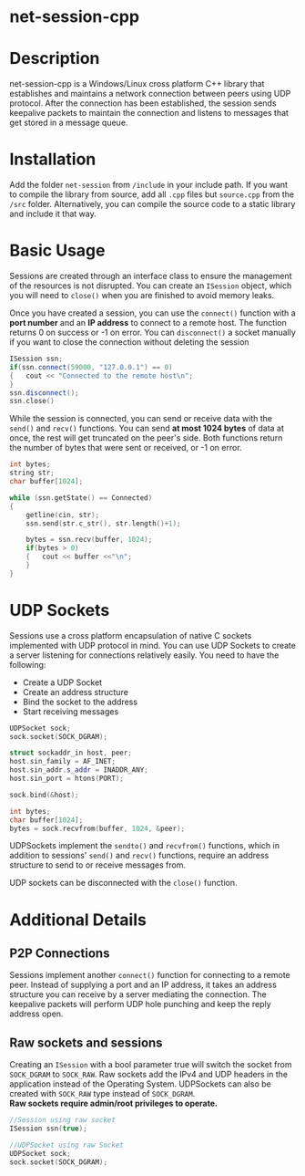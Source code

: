 # net-session-cpp

# Description
net-session-cpp is a Windows/Linux cross platform C++ library that establishes and maintains a network connection between peers using UDP protocol. After the connection has been established, the session sends keepalive packets to maintain the connection and listens to messages that get stored in a message queue.

# Installation
Add the folder `net-session` from `/include` in your include path. If you want to compile the library from source, add all `.cpp` files but `source.cpp` from the `/src` folder. Alternatively, you can compile the source code to a static library and include it that way.

# Basic Usage
Sessions are created through an interface class to ensure the management of the resources is not disrupted. You can create an `ISession` object, which you will need to `close()` when you are finished to avoid memory leaks.  
  
Once you have created a session, you can use the `connect()` function with a **port number** and an **IP address** to connect to a remote host. The function returns 0 on success or -1 on error. You can `disconnect()` a socket manually if you want to close the connection without deleting the session 
```c++
ISession ssn;
if(ssn.connect(59000, "127.0.0.1") == 0)
{   cout << "Connected to the remote host\n";
}
ssn.disconnect();
ssn.close()
```
While the session is connected, you can send or receive data with the `send()` and `recv()` functions. You can send **at most 1024 bytes** of data at once, the rest will get truncated on the peer's side. Both functions return the number of bytes that were sent or received, or -1 on error.
```c++
int bytes;
string str;
char buffer[1024];

while (ssn.getState() == Connected)
{   
    getline(cin, str);
    ssn.send(str.c_str(), str.length()+1);

    bytes = ssn.recv(buffer, 1024);
    if(bytes > 0)
    {   cout << buffer <<"\n";
    }
}
```
# UDP Sockets
Sessions use a cross platform encapsulation of native C sockets implemented with UDP protocol in mind. You can use UDP Sockets to create a server listening for connections relatively easily. You need to have the following:
- Create a UDP Socket
- Create an address structure
- Bind the socket to the address
- Start receiving messages

```c++
UDPSocket sock;
sock.socket(SOCK_DGRAM);

struct sockaddr_in host, peer;
host.sin_family = AF_INET;
host.sin_addr.s_addr = INADDR_ANY;
host.sin_port = htons(PORT);

sock.bind(&host);

int bytes;
char buffer[1024];
bytes = sock.recvfrom(buffer, 1024, &peer);
```
UDPSockets implement the `sendto()` and `recvfrom()` functions, which in addition to sessions' `send()` and `recv()` functions, require an address structure to send to or receive messages from.  
  
UDP sockets can be disconnected with the `close()` function.

# Additional Details
## P2P Connections
Sessions implement another `connect()` function for connecting to a remote peer. Instead of supplying a port and an IP address, it takes an address structure you can receive by a server mediating the connection. The keepalive packets will perform UDP hole punching and keep the reply address open.

## Raw sockets and sessions
Creating an `ISession` with a bool parameter true will switch the socket from `SOCK_DGRAM` to `SOCK_RAW`. Raw sockets add the IPv4 and UDP headers in the application instead of the Operating System. UDPSockets can also be created with `SOCK_RAW` type instead of `SOCK_DGRAM`.  
**Raw sockets require admin/root privileges to operate.**
```c++
//Session using raw socket
ISession ssn(true);

//UDPSocket using raw Socket
UDPSocket sock;
sock.socket(SOCK_DGRAM);
```